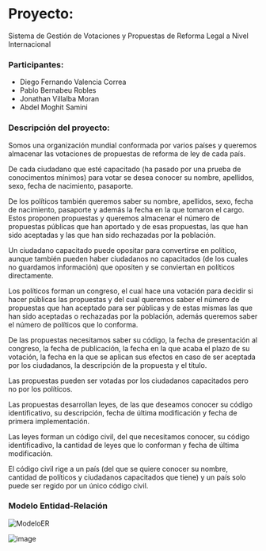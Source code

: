 # Proyecto: 
Sistema de Gestión de Votaciones y Propuestas de Reforma Legal a Nivel Internacional

### Participantes:
- Diego Fernando Valencia Correa
- Pablo Bernabeu Robles
- Jonathan Villalba Moran
- Abdel Moghit Samini

### Descripción del proyecto:
Somos una organización mundial conformada por varios países y queremos almacenar las votaciones de propuestas de reforma de ley de cada país.

De cada ciudadano que esté capacitado (ha pasado por una prueba de conocimentos mínimos) para votar se desea conocer su nombre, apellidos, sexo, fecha de nacimiento, pasaporte.

De los políticos también queremos saber su nombre, apellidos, sexo, fecha de nacimiento, pasaporte y además la fecha en la que tomaron el cargo. Estos proponen propuestas y queremos almacenar el número de propuestas públicas que han aportado y de esas propuestas, las que han sido aceptadas y las que han sido rechazadas por la población.

Un ciudadano capacitado puede opositar para convertirse en político, aunque también pueden haber ciudadanos no capacitados (de los cuales no guardamos información) que opositen y se conviertan en políticos directamente.

Los políticos forman un congreso, el cual hace una votación para decidir si hacer públicas las propuestas y del cual queremos saber el número de propuestas que han aceptado para ser públicas y de estas mismas las que han sido aceptadas o rechazadas por la población, además queremos saber el número de políticos que lo conforma.

De las propuestas necesitamos saber su código, la fecha de presentación al congreso, la fecha de publicación, la fecha en la que acaba el plazo de su votación, la fecha en la que se aplican sus efectos en caso de ser aceptada por los ciudadanos, la descripción de la propuesta y el título.

Las propuestas pueden ser votadas por los ciudadanos capacitados pero no por los políticos.

Las propuestas desarrollan leyes, de las que deseamos conocer su código identificativo, su descripción, fecha de última modificación y fecha de primera implementación.

Las leyes forman un código civil, del que necesitamos conocer, su código identificadivo, la cantidad de leyes que lo conforman y fecha de última modificación.

El código civil rige a un país (del que se quiere conocer su nombre, cantidad de políticos y ciudadanos capacitados que tiene) y un país solo puede ser regido por un único código civil. 

### Modelo Entidad-Relación

![ModeloER](https://github.com/user-attachments/assets/6cc000e3-1a23-4c12-b1f2-129a3832ae3c)

![image](https://github.com/user-attachments/assets/40fd0cdf-7400-4066-8348-e97fd310b05a)




